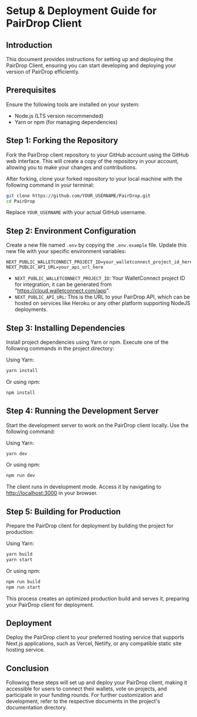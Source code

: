 # Setup & Deployment Guide for PairDrop Client

## Introduction

This document provides instructions for setting up and deploying the PairDrop Client, ensuring you can start developing and deploying your version of PairDrop efficiently.

## Prerequisites

Ensure the following tools are installed on your system:

- Node.js (LTS version recommended)
- Yarn or npm (for managing dependencies)

## Step 1: Forking the Repository

Fork the PairDrop client repository to your GitHub account using the GitHub web interface. This will create a copy of the repository in your account, allowing you to make your changes and contributions.

After forking, clone your forked repository to your local machine with the following command in your terminal:

```bash
git clone https://github.com/YOUR_USERNAME/PairDrop.git
cd PairDrop
```

Replace `YOUR_USERNAME` with your actual GitHub username.

## Step 2: Environment Configuration

Create a new file named `.env` by copying the `.env.example` file. Update this new file with your specific environment variables:

```plaintext
NEXT_PUBLIC_WALLETCONNECT_PROJECT_ID=your_walletconnect_project_id_here
NEXT_PUBLIC_API_URL=your_api_url_here
```

- `NEXT_PUBLIC_WALLETCONNECT_PROJECT_ID`: Your WalletConnect project ID for integration, it can be generated from "https://cloud.walletconnect.com/app".
- `NEXT_PUBLIC_API_URL`: This is the URL to your PairDrop API, which can be hosted on services like Heroku or any other platform supporting NodeJS deployments.

## Step 3: Installing Dependencies

Install project dependencies using Yarn or npm. Execute one of the following commands in the project directory:

Using Yarn:

```bash
yarn install
```

Or using npm:

```bash
npm install
```

## Step 4: Running the Development Server

Start the development server to work on the PairDrop client locally. Use the following command:

Using Yarn:

```bash
yarn dev
```

Or using npm:

```bash
npm run dev
```

The client runs in development mode. Access it by navigating to [http://localhost:3000](http://localhost:3000) in your browser.

## Step 5: Building for Production

Prepare the PairDrop client for deployment by building the project for production:

Using Yarn:

```bash
yarn build
yarn start
```

Or using npm:

```bash
npm run build
npm run start
```

This process creates an optimized production build and serves it, preparing your PairDrop client for deployment.

## Deployment

Deploy the PairDrop client to your preferred hosting service that supports Next.js applications, such as Vercel, Netlify, or any compatible static site hosting service.

## Conclusion

Following these steps will set up and deploy your PairDrop client, making it accessible for users to connect their wallets, vote on projects, and participate in your funding rounds. For further customization and development, refer to the respective documents in the project's documentation directory.
